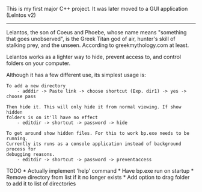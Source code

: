This is my first major C++ project. It was later moved to a GUI application (Lelntos v2)

------------------------------------------------------------------------------

Lelantos, the son of Coeus and Phoebe, whose name means "something that
goes unobserved", is the Greek Titan god of air, hunter's skill of stalking
prey, and the unseen. According to greekmythology.com at least.

Lelantos works as a lighter way to hide, prevent access to, and control
folders on your computer. 

Although it has a few different use, its simplest usage is:
	
	To add a new directory
		- adddir -> Paste link -> choose shortcut (Exp. dir1) -> yes -> choose pass
		
	Then hide it. This will only hide it from normal viewing. If show hidden
	folders is on it'll have no effect
		- editdir -> shortcut -> password -> hide
		
	To get around show hidden files. For this to work bp.exe needs to be running.
	Currently its runs as a console application instead of background process for 
	debugging reasons. 
		- editdir -> shortcut -> password -> preventaccess
	
	

TODO
	* Actually implement 'help' command
	* Have bp.exe run on startup
	* Remove directory from list if it no longer exists
	* Add option to drag folder to add it to list of directories
